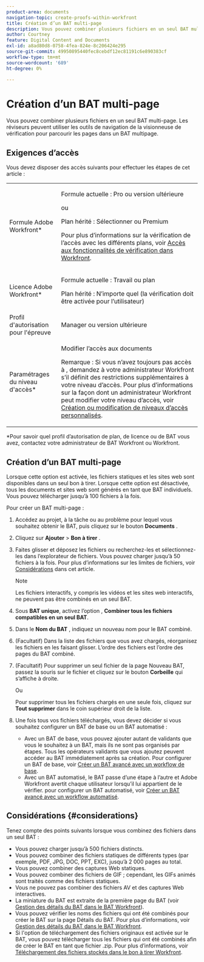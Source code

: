 ```yaml
---
product-area: documents
navigation-topic: create-proofs-within-workfront
title: Création d’un BAT multi-page
description: Vous pouvez combiner plusieurs fichiers en un seul BAT multi-page. Les réviseurs peuvent utiliser les outils de navigation de la visionneuse de vérification pour parcourir les pages dans un BAT multipage.
author: Courtney
feature: Digital Content and Documents
exl-id: a8ad80d8-0758-4fea-824e-8c206424e295
source-git-commit: 49950895440fec8cebdf12ec81191c6e890383cf
workflow-type: tm+mt
source-wordcount: '689'
ht-degree: 0%

---
```


# Création d’un BAT multi-page

Vous pouvez combiner plusieurs fichiers en un seul BAT multi-page. Les réviseurs peuvent utiliser les outils de navigation de la visionneuse de vérification pour parcourir les pages dans un BAT multipage.

## Exigences d’accès

Vous devez disposer des accès suivants pour effectuer les étapes de cet article :

<table style="table-layout:auto"> 
 <col> 
 <col> 
 <tbody> 
  <tr> 
   <td role="rowheader">Formule Adobe Workfront*</td> 
   <td> <p>Formule actuelle : Pro ou version ultérieure</p> <p>ou</p> <p>Plan hérité : Sélectionner ou Premium</p> <p>Pour plus d’informations sur la vérification de l’accès avec les différents plans, voir <a href="/help/quicksilver/administration-and-setup/manage-workfront/configure-proofing/access-to-proofing-functionality.md" class="MCXref xref">Accès aux fonctionnalités de vérification dans Workfront</a>.</p> </td> 
  </tr> 
  <tr> 
   <td role="rowheader">Licence Adobe Workfront*</td> 
   <td> <p>Formule actuelle : Travail ou plan</p> <p>Plan hérité : N’importe quel (la vérification doit être activée pour l’utilisateur)</p> </td> 
  </tr> 
  <tr> 
   <td role="rowheader">Profil d'autorisation pour l'épreuve </td> 
   <td>Manager ou version ultérieure</td> 
  </tr> 
  <tr> 
   <td role="rowheader">Paramétrages du niveau d'accès*</td> 
   <td> <p>Modifier l’accès aux documents</p> <p>Remarque : Si vous n’avez toujours pas accès à , demandez à votre administrateur Workfront s’il définit des restrictions supplémentaires à votre niveau d’accès. Pour plus d’informations sur la façon dont un administrateur Workfront peut modifier votre niveau d’accès, voir <a href="../../../administration-and-setup/add-users/configure-and-grant-access/create-modify-access-levels.md" class="MCXref xref">Création ou modification de niveaux d’accès personnalisés</a>.</p> </td> 
  </tr> 
 </tbody> 
</table>

&#42;Pour savoir quel profil d’autorisation de plan, de licence ou de BAT vous avez, contactez votre administrateur de BAT Workfront ou Workfront.

## Création d’un BAT multi-page

Lorsque cette option est activée, les fichiers statiques et les sites web sont disponibles dans un seul bon à tirer. Lorsque cette option est désactivée, tous les documents et sites web sont générés en tant que BAT individuels. Vous pouvez télécharger jusqu’à 100 fichiers à la fois.

Pour créer un BAT multi-page :

1. Accédez au projet, à la tâche ou au problème pour lequel vous souhaitez obtenir le BAT, puis cliquez sur le bouton **Documents** .
1. Cliquez sur **Ajouter** > **Bon à tirer** .
1. Faites glisser et déposez les fichiers ou recherchez-les et sélectionnez-les dans l’explorateur de fichiers. Vous pouvez charger jusqu’à 50 fichiers à la fois. Pour plus d’informations sur les limites de fichiers, voir [Considérations](#considerations) dans cet article.

   >[!NOTE]
   >
   >Les fichiers interactifs, y compris les vidéos et les sites web interactifs, ne peuvent pas être combinés en un seul BAT.

1. Sous **BAT unique**, activez l’option , **Combiner tous les fichiers compatibles en un seul BAT**.
1. Dans le **Nom du BAT** , indiquez un nouveau nom pour le BAT combiné.
1. (Facultatif) Dans la liste des fichiers que vous avez chargés, réorganisez les fichiers en les faisant glisser. L’ordre des fichiers est l’ordre des pages du BAT combiné.
1. (Facultatif) Pour supprimer un seul fichier de la page Nouveau BAT, passez la souris sur le fichier et cliquez sur le bouton **Corbeille** qui s’affiche à droite.

   Ou

   Pour supprimer tous les fichiers chargés en une seule fois, cliquez sur **Tout supprimer** dans le coin supérieur droit de la liste.

1. Une fois tous vos fichiers téléchargés, vous devez décider si vous souhaitez configurer un BAT de base ou un BAT automatisé :

   * Avec un BAT de base, vous pouvez ajouter autant de validants que vous le souhaitez à un BAT, mais ils ne sont pas organisés par étapes. Tous les opérateurs validants que vous ajoutez peuvent accéder au BAT immédiatement après sa création. Pour configurer un BAT de base, voir [Créer un BAT avancé avec un workflow de base](../../../review-and-approve-work/proofing/creating-proofs-within-workfront/configure-basic-proof-workflow.md).
   * Avec un BAT automatisé, le BAT passe d’une étape à l’autre et Adobe Workfront avertit chaque utilisateur lorsqu’il lui appartient de le vérifier. pour configurer un BAT automatisé, voir [Créer un BAT avancé avec un workflow automatisé](../../../review-and-approve-work/proofing/creating-proofs-within-workfront/create-automated-proof-workflow.md).

## Considérations {#considerations}

Tenez compte des points suivants lorsque vous combinez des fichiers dans un seul BAT :

* Vous pouvez charger jusqu’à 500 fichiers distincts.
* Vous pouvez combiner des fichiers statiques de différents types (par exemple, PDF, JPG, DOC, PPT, EXC), jusqu’à 2 000 pages au total.
* Vous pouvez combiner des captures Web statiques.
* Vous pouvez combiner des fichiers de GIF ; cependant, les GIFs animés sont traités comme des fichiers statiques.
* Vous ne pouvez pas combiner des fichiers AV et des captures Web interactives.
* La miniature du BAT est extraite de la première page du BAT (voir [Gestion des détails du BAT dans le BAT Workfront](../../../workfront-proof/wp-work-proofsfiles/manage-your-work/manage-proof-details.md)).
* Vous pouvez vérifier les noms des fichiers qui ont été combinés pour créer le BAT sur la page Détails du BAT. Pour plus d’informations, voir [Gestion des détails du BAT dans le BAT Workfront](../../../workfront-proof/wp-work-proofsfiles/manage-your-work/manage-proof-details.md).
* Si l&#39;option de téléchargement des fichiers originaux est activée sur le BAT, vous pouvez télécharger tous les fichiers qui ont été combinés afin de créer le BAT en tant que fichier .zip. Pour plus d’informations, voir  [Téléchargement des fichiers stockés dans le bon à tirer Workfront](../../../workfront-proof/wp-work-proofsfiles/manage-your-work/download-files-stored.md).
